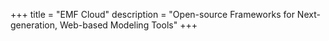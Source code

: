+++
title = "EMF Cloud"
description = "Open-source Frameworks for Next-generation, Web-based Modeling Tools"
+++
